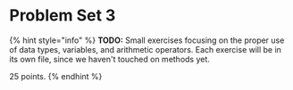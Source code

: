 # Problem Set 3

{% hint style="info" %}
**TODO:** Small exercises focusing on the proper use of data types, variables, and arithmetic operators. Each exercise will be in its own file, since we haven't touched on methods yet.

25 points.
{% endhint %}

